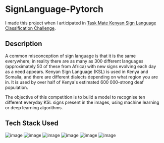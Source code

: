 # SignLanguage-Pytorch
I made this project when I articipated in [Task Mate Kenyan Sign Language Classification Challenge](https://zindi.africa/competitions/kenyan-sign-language-classification-challenge).

## Description
A common misconception of sign language is that it is the same everywhere; in reality there are as many as 300 different languages (approximately 50 of these from Africa) with new signs evolving each day as a need appears. Kenyan Sign Language (KSL) is used in Kenya and Somalia, and there are different dialects depending on what region you are in. It is used by over half of Kenya's estimated 600 000-strong deaf population.

The objective of this competition is to build a model to recognise ten different everyday KSL signs present in the images, using machine learning or deep learning algorithms.

## Tech Stack Used
![image](https://img.shields.io/badge/Python-3776AB?style=for-the-badge&logo=python&logoColor=white)
![image](https://img.shields.io/badge/Numpy-013243?style=for-the-badge&logo=numpy&logoColor=white)
![image](https://img.shields.io/badge/Pandas-130654?style=for-the-badge&logo=pandas&logoColor=white)
![image](https://img.shields.io/badge/matplotlib-b2feb0?style=for-the-badge&logo=matplotlib&logoColor=white)
![image](https://img.shields.io/badge/scikit_learn-F7931E?style=for-the-badge&logo=scikit-learn&logoColor=white)
![image](https://img.shields.io/badge/Streamlit-EA6566?style=for-the-badge&logo=streamlit&logoColor=white)



